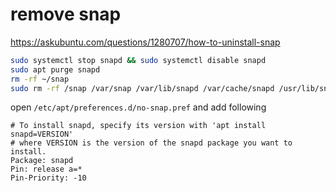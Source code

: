 remove snap
===
https://askubuntu.com/questions/1280707/how-to-uninstall-snap

```bash
sudo systemctl stop snapd && sudo systemctl disable snapd
sudo apt purge snapd
rm -rf ~/snap
sudo rm -rf /snap /var/snap /var/lib/snapd /var/cache/snapd /usr/lib/snapd
```

open `/etc/apt/preferences.d/no-snap.pref` and add following

```
# To install snapd, specify its version with 'apt install snapd=VERSION'
# where VERSION is the version of the snapd package you want to install.
Package: snapd
Pin: release a=*
Pin-Priority: -10
```

